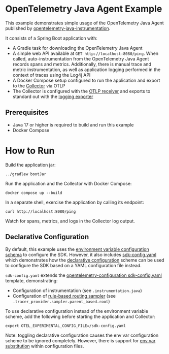 # OpenTelemetry Java Agent Example

This example demonstrates simple usage of the OpenTelemetry Java Agent published
by [opentelemetry-java-instrumentation](https://github.com/open-telemetry/opentelemetry-java-instrumentation).

It consists of a Spring Boot application with:

- A Gradle task for downloading the OpenTelemetry Java Agent
- A simple web API available at `GET http://localhost:8080/ping`. When called,
  auto-instrumentation from the OpenTelemetry Java Agent records spans and
  metrics. Additionally, there is manual trace and metric instrumentation, as
  well as application logging performed in the context of traces using the Log4j
  API
- A Docker Compose setup configured to run the application and export to
  the [Collector](https://opentelemetry.io/docs/collector/) via OTLP
- The Collector is configured with
  the [OTLP receiver](https://github.com/open-telemetry/opentelemetry-collector/tree/main/receiver/otlpreceiver)
  and exports to standard out with
  the [logging exporter](https://github.com/open-telemetry/opentelemetry-collector/tree/main/exporter/debugexporter)

## Prerequisites

* Java 17 or higher is required to build and run this example
* Docker Compose

# How to Run

Build the application jar:

```shell
../gradlew bootJar
```

Run the application and the Collector with Docker Compose:

```shell
docker compose up --build
```

In a separate shell, exercise the application by calling its endpoint:

```shell
curl http://localhost:8080/ping
```

Watch for spans, metrics, and logs in the Collector log output.

## Declarative Configuration

By default, this example uses the [environment variable configuration schema](https://github.com/open-telemetry/opentelemetry-specification/blob/main/specification/configuration/sdk-environment-variables.md) to configure the SDK. However, it also includes [sdk-config.yaml](./sdk-config.yaml) which demonstrates how the [declarative configuration](https://opentelemetry.io/docs/specs/otel/configuration/#declarative-configuration) scheme can be used to configure the SDK based on a YAML configuration file instead.

`sdk-config.yaml` extends the [opentelemetry-configuration sdk-config.yaml](https://github.com/open-telemetry/opentelemetry-configuration/blob/v0.3.0/examples/sdk-config.yaml) template, demonstrating:

- Configuration of instrumentation (see `.instrumentation.java`)
- Configuration of [rule-based routing sampler](https://github.com/open-telemetry/opentelemetry-java-contrib/tree/main/samplers) (see `.tracer_provider.sampler.parent_based.root`)

To use declarative configuration instead of the environment variable scheme, add the following before starting the application and Collector:

```shell
export OTEL_EXPERIMENTAL_CONFIG_FILE=/sdk-config.yaml
```

Note: toggling declarative configuration causes the env var configuration scheme to be ignored completely. However, there is support for [env var substitution](https://opentelemetry.io/docs/specs/otel/configuration/data-model/#environment-variable-substitution) within configuration files.
